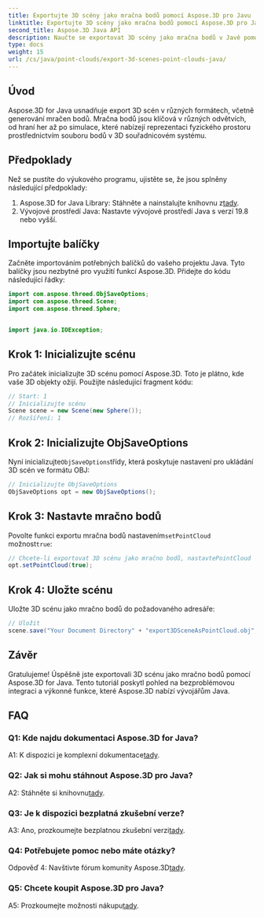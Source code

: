 ```yaml
---
title: Exportujte 3D scény jako mračna bodů pomocí Aspose.3D pro Javu
linktitle: Exportujte 3D scény jako mračna bodů pomocí Aspose.3D pro Javu
second_title: Aspose.3D Java API
description: Naučte se exportovat 3D scény jako mračna bodů v Javě pomocí Aspose.3D. Vylepšete své aplikace pomocí výkonné 3D grafiky a vizualizace.
type: docs
weight: 15
url: /cs/java/point-clouds/export-3d-scenes-point-clouds-java/
---
```

## Úvod

Aspose.3D for Java usnadňuje export 3D scén v různých formátech, včetně generování mračen bodů. Mračna bodů jsou klíčová v různých odvětvích, od hraní her až po simulace, které nabízejí reprezentaci fyzického prostoru prostřednictvím souboru bodů v 3D souřadnicovém systému.

## Předpoklady

Než se pustíte do výukového programu, ujistěte se, že jsou splněny následující předpoklady:

1.  Aspose.3D for Java Library: Stáhněte a nainstalujte knihovnu z[tady](https://releases.aspose.com/3d/java/).
2. Vývojové prostředí Java: Nastavte vývojové prostředí Java s verzí 19.8 nebo vyšší.

## Importujte balíčky

Začněte importováním potřebných balíčků do vašeho projektu Java. Tyto balíčky jsou nezbytné pro využití funkcí Aspose.3D. Přidejte do kódu následující řádky:

```java
import com.aspose.threed.ObjSaveOptions;
import com.aspose.threed.Scene;
import com.aspose.threed.Sphere;


import java.io.IOException;
```

## Krok 1: Inicializujte scénu

Pro začátek inicializujte 3D scénu pomocí Aspose.3D. Toto je plátno, kde vaše 3D objekty ožijí. Použijte následující fragment kódu:

```java
// Start: 1
// Inicializujte scénu
Scene scene = new Scene(new Sphere());
// Rozšíření: 1
```

## Krok 2: Inicializujte ObjSaveOptions

 Nyní inicializujte`ObjSaveOptions`třídy, která poskytuje nastavení pro ukládání 3D scén ve formátu OBJ:

```java
// Inicializujte ObjSaveOptions
ObjSaveOptions opt = new ObjSaveOptions();
```

## Krok 3: Nastavte mračno bodů

 Povolte funkci exportu mračna bodů nastavením`setPointCloud` možnost`true`:

```java
// Chcete-li exportovat 3D scénu jako mračno bodů, nastavtePointCloud
opt.setPointCloud(true);
```

## Krok 4: Uložte scénu

Uložte 3D scénu jako mračno bodů do požadovaného adresáře:

```java
// Uložit
scene.save("Your Document Directory" + "export3DSceneAsPointCloud.obj", opt);
```

## Závěr

Gratulujeme! Úspěšně jste exportovali 3D scénu jako mračno bodů pomocí Aspose.3D for Java. Tento tutoriál poskytl pohled na bezproblémovou integraci a výkonné funkce, které Aspose.3D nabízí vývojářům Java.

## FAQ

### Q1: Kde najdu dokumentaci Aspose.3D for Java?

 A1: K dispozici je komplexní dokumentace[tady](https://reference.aspose.com/3d/java/).

### Q2: Jak si mohu stáhnout Aspose.3D pro Java?

 A2: Stáhněte si knihovnu[tady](https://releases.aspose.com/3d/java/).

### Q3: Je k dispozici bezplatná zkušební verze?

 A3: Ano, prozkoumejte bezplatnou zkušební verzi[tady](https://releases.aspose.com/).

### Q4: Potřebujete pomoc nebo máte otázky?

 Odpověď 4: Navštivte fórum komunity Aspose.3D[tady](https://forum.aspose.com/c/3d/18).

### Q5: Chcete koupit Aspose.3D pro Java?

 A5: Prozkoumejte možnosti nákupu[tady](https://purchase.aspose.com/buy).